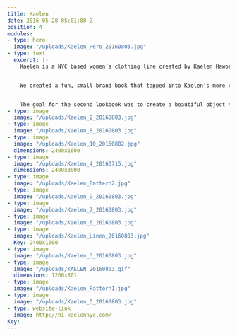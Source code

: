 ```yaml
---
title: Kaelen
date: 2016-05-28 05:01:00 Z
position: 4
modules:
- type: hero
  image: "/uploads/Kaelen_Hero_20160803.jpg"
- type: text
  excerpt: |-
    Kaelen is a NYC based women’s clothing line created by Kaelen Haworth, selected as 1 of 10 designers of CFDA'S {FASHION INCUBATOR} Class 3.0. The Kaelen collections explore the dichotomies of masculine and feminine, classic and contemporary with an emphasis on subtle detail and textile. Paradise was first engaged to create a print and digital brand book for Kaelen, to send to potential retailers. We were then engaged to adapt this brand book to a larger, more buttoned-up book that would act as her final CFDA submission.


    We created a fun, small brand book that tapped into Kaelen’s more cheeky, fun brand voice. Layouts were clean, juxtaposing themes of each collection and emphasizing her textile choices and the details. We contrasted the clean spreads with collage styles pages printed on pink paper at the heart of the book. This section was used introduced the Kaelen story, weaving together images of her inspiration, travels and process. We created a bold and simple user interface to house the lookbook online, playing with arrow cursors to update page number previews.  


    The goal for the second lookbook was to create a beautiful object that felt sturdy, timeless and quintessentially Kaelen — so our emphasis was on the book cover and case. We needed something equally feminine and masculine, subtle and bold.  The cover became timeless: no branding, grey linen and an inset macro photograph. In contrast, we created a more contemporary, and heavy transparent plexi-glass sleeve, with the etched Kaelen logo.  
- type: image
  image: "/uploads/Kaelen_2_20160803.jpg"
- type: image
  image: "/uploads/Kaelen_8_20160803.jpg"
- type: image
  image: "/uploads/Kaelen_10_20160802.jpg"
  dimensions: 2400x1600
- type: image
  image: "/uploads/Kaelen_4_20160715.jpg"
  dimensions: 2400x3000
- type: image
  image: "/uploads/Kaelen_Pattern2.jpg"
- type: image
  image: "/uploads/Kaelen_9_20160803.jpg"
- type: image
  image: "/uploads/Kaelen_7_20160803.jpg"
- type: image
  image: "/uploads/Kaelen_6_20160803.jpg"
- type: image
  image: "/uploads/Kaelen_Linen_20160803.jpg"
  Key: 2400x1600
- type: image
  image: "/uploads/Kaelen_3_20160803.jpg"
- type: image
  image: "/uploads/KAELEN_20160803.gif"
  dimensions: 1200x801
- type: image
  image: "/uploads/Kaelen_Pattern1.jpg"
- type: image
  image: "/uploads/Kaelen_5_20160803.jpg"
- type: website-link
  image: http://hi.kaelennyc.com/
Key: 
---
```


